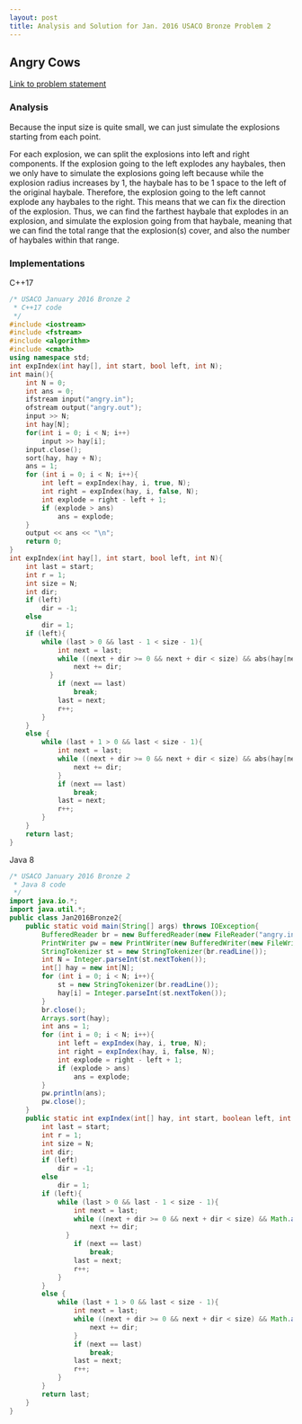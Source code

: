 ```yaml
---
layout: post
title: Analysis and Solution for Jan. 2016 USACO Bronze Problem 2 
---
```

## Angry Cows

[Link to problem statement](http://usaco.org/index.php?page=viewproblem2&cpid=592 "Jan. 2016 USACO, Problem 2 of Bronze")

### Analysis

Because the input size is quite small, we can just simulate the explosions starting from each point.

For each explosion, we can split the explosions into left and right components.  If the explosion going to the left explodes any haybales, then we only have to simulate the explosions going left because while the explosion radius increases by 1, the haybale has to be 1 space to the left of the original haybale.  Therefore, the explosion going to the left cannot explode any haybales to the right.  This means that we can fix the direction of the explosion.  Thus, we can find the farthest haybale that explodes in an explosion, and simulate the explosion going from that haybale, meaning that we can find the total range that the explosion(s) cover, and also the number of haybales within that range.

### Implementations

C++17

```c++
/* USACO January 2016 Bronze 2
 * C++17 code
 */
#include <iostream>
#include <fstream>
#include <algorithm>
#include <cmath>
using namespace std;
int expIndex(int hay[], int start, bool left, int N);
int main(){
    int N = 0;
    int ans = 0;
    ifstream input("angry.in");
    ofstream output("angry.out");
    input >> N;
    int hay[N];
    for(int i = 0; i < N; i++)
        input >> hay[i];
    input.close();
    sort(hay, hay + N);
    ans = 1;
    for (int i = 0; i < N; i++){
        int left = expIndex(hay, i, true, N);
        int right = expIndex(hay, i, false, N);
        int explode = right - left + 1;
        if (explode > ans)
            ans = explode;
    }
    output << ans << "\n";
    return 0;
}
int expIndex(int hay[], int start, bool left, int N){
    int last = start;
    int r = 1;
    int size = N;
    int dir;
    if (left)
        dir = -1;
    else
        dir = 1;
    if (left){
        while (last > 0 && last - 1 < size - 1){
            int next = last;
            while ((next + dir >= 0 && next + dir < size) && abs(hay[next + dir] - hay[last]) <= r){
                next += dir;
          }
            if (next == last)
                break;
            last = next;
            r++;
        }
    }
    else {
        while (last + 1 > 0 && last < size - 1){
            int next = last;
            while ((next + dir >= 0 && next + dir < size) && abs(hay[next + dir] - hay[last]) <= r){
                next += dir;
            }
            if (next == last)
                break;
            last = next;
            r++;
        }
    }
    return last;
}
```

Java 8

```java
/* USACO January 2016 Bronze 2
 * Java 8 code
 */
import java.io.*;
import java.util.*;
public class Jan2016Bronze2{
    public static void main(String[] args) throws IOException{
        BufferedReader br = new BufferedReader(new FileReader("angry.in"));
        PrintWriter pw = new PrintWriter(new BufferedWriter(new FileWriter("angry.out")));
        StringTokenizer st = new StringTokenizer(br.readLine());
        int N = Integer.parseInt(st.nextToken());
        int[] hay = new int[N];
        for (int i = 0; i < N; i++){
            st = new StringTokenizer(br.readLine());
            hay[i] = Integer.parseInt(st.nextToken());
        }
        br.close();
        Arrays.sort(hay);
        int ans = 1;
        for (int i = 0; i < N; i++){
            int left = expIndex(hay, i, true, N);
            int right = expIndex(hay, i, false, N);
            int explode = right - left + 1;
            if (explode > ans)
                ans = explode;
        }
        pw.println(ans);
        pw.close();
    }
    public static int expIndex(int[] hay, int start, boolean left, int N){
        int last = start;
        int r = 1;
        int size = N;
        int dir;
        if (left)
            dir = -1;
        else
            dir = 1;
        if (left){
            while (last > 0 && last - 1 < size - 1){
                int next = last;
                while ((next + dir >= 0 && next + dir < size) && Math.abs(hay[next + dir] - hay[last]) <= r){
                    next += dir;
              }
                if (next == last)
                    break;
                last = next;
                r++;
            }
        }
        else {
            while (last + 1 > 0 && last < size - 1){
                int next = last;
                while ((next + dir >= 0 && next + dir < size) && Math.abs(hay[next + dir] - hay[last]) <= r){
                    next += dir;
                }
                if (next == last)
                    break;
                last = next;
                r++;
            }
        }
        return last;
    }
}
```
